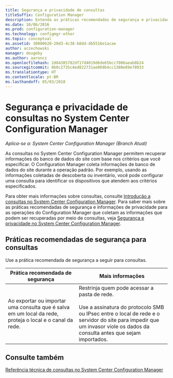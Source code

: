 ```yaml
---
title: Segurança e privacidade de consultas
titleSuffix: Configuration Manager
description: Entenda as práticas recomendadas de segurança e privacidade quando você consulta informações do banco de dados do site.
ms.date: 10/06/2016
ms.prod: configuration-manager
ms.technology: configmgr-other
ms.topic: conceptual
ms.assetid: 30080620-20d3-4c38-b8dd-db5516e1acae
author: aczechowski
manager: dougeby
ms.author: aaroncz
ms.openlocfilehash: 2d84385782df17d4019d6de65bcc7006aeab8b24
ms.sourcegitcommit: 0b0c2735c4ed822731ae069b4cc1380e89e78933
ms.translationtype: HT
ms.contentlocale: pt-BR
ms.lasthandoff: 05/03/2018
---
```

# <a name="security-and-privacy-for-queries-in-system-center-configuration-manager"></a>Segurança e privacidade de consultas no System Center Configuration Manager

*Aplica-se a: System Center Configuration Manager (Branch Atual)*

As consultas no System Center Configuration Manager permitem recuperar informações do banco de dados do site com base nos critérios que você especificar. O Configuration Manager coleta informações de banco de dados do site durante a operação padrão. Por exemplo, usando as informações coletadas de descoberta ou inventário, você pode configurar uma consulta para identificar os dispositivos que atendem aos critérios especificados.  

 Para obter mais informações sobre consultas, consulte [Introdução a consultas no System Center Configuration Manager](../../../core/servers/manage/introduction-to-queries.md). Para saber mais sobre as práticas recomendadas de segurança e informações de privacidade para as operações do Configuration Manager que coletam as informações que podem ser recuperadas por meio de consultas, veja [Segurança e privacidade no System Center Configuration Manager](../../../core/plan-design/security/security-and-privacy.md).  

## <a name="security-best-practices-for-queries"></a>Práticas recomendadas de segurança para consultas  
 Use a prática recomendada de segurança a seguir para consultas.  

|Prática recomendada de segurança|Mais informações|  
|----------------------------|----------------------|  
|Ao exportar ou importar uma consulta que é salva em um local da rede, proteja o local e o canal da rede.|Restrinja quem pode acessar a pasta de rede.<br /><br /> Use a assinatura do protocolo SMB ou IPsec entre o local de rede e o servidor do site para impedir que um invasor viole os dados da consulta antes que sejam importados.|  

## <a name="see-also"></a>Consulte também  
 [Referência técnica de consultas no System Center Configuration Manager](../../../core/servers/manage/queries-technical-reference.md)

